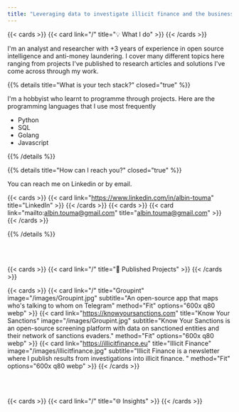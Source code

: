 ```yaml
---
title: "Leveraging data to investigate illicit finance and the business networks behind crime and war"
---
```


{{< cards >}}
  {{< card link="/" title="💡 What I do" >}}
{{< /cards >}}


I'm an analyst and researcher with +3 years of experience in open source intelligence and anti-money laundering. I cover many different topics here ranging from projects I've published to research articles and solutions I've come across through my work. 


{{% details title="What is your tech stack?" closed="true" %}}

I'm a hobbyist who learnt to programme through projects. Here are the programming languages that I use most frequently

- Python
- SQL
- Golang
- Javascript

{{% /details %}}


{{% details title="How can I reach you?" closed="true" %}}

You can reach me on Linkedin or by email.

{{< cards >}}
  {{< card link="https://www.linkedin.com/in/albin-touma" title="LinkedIn" >}}
{{< /cards >}}
{{< cards >}}
  {{< card link="mailto:albin.touma@gmail.com" title="albin.touma@gmail.com" >}}
{{< /cards >}}




{{% /details %}}




<br></br>

{{< cards >}}
  {{< card link="/" title="📡 Published Projects" >}}
{{< /cards >}}

{{< cards >}}
  {{< card link="/" title="Groupint" image="/images/Groupint.jpg" subtitle="An open-source app that maps who's talking to whom on Telegram" method="Fit" options="600x q80 webp"  >}}
  {{< card link="https://knowyoursanctions.com" title="Know Your Sanctions" image="/images/Groupint.jpg" subtitle="Know Your Sanctions is an open-source screening platform with data on sanctioned entities and their network of sanctions evaders." method="Fit" options="600x q80 webp"  >}}
  {{< card link="https://illicitfinance.eu" title="Illicit Finance" image="/images/illicitfinance.jpg" subtitle="Illicit Finance is a newsletter where I publish results from investigations into illicit finance. " method="Fit" options="600x q80 webp"  >}}
{{< /cards >}}


<br></br>

{{< cards >}}
  {{< card link="/" title="🌐 Insights" >}}
{{< /cards >}}
